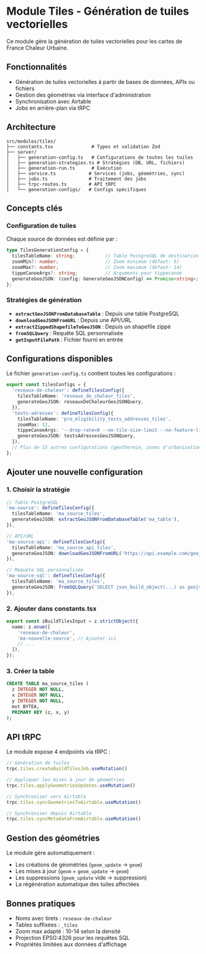 # Module Tiles - Génération de tuiles vectorielles

Ce module gère la génération de tuiles vectorielles pour les cartes de France Chaleur Urbaine.

## Fonctionnalités

- Génération de tuiles vectorielles à partir de bases de données, APIs ou fichiers
- Gestion des géométries via interface d'administration
- Synchronisation avec Airtable
- Jobs en arrière-plan via tRPC

## Architecture

```
src/modules/tiles/
├── constants.tsx              # Types et validation Zod
├── server/
│   ├── generation-config.ts   # Configurations de toutes les tuiles
│   ├── generation-strategies.ts # Stratégies (DB, URL, fichiers)
│   ├── generation-run.ts      # Exécution
│   ├── service.ts            # Services (jobs, géométries, sync)
│   ├── jobs.ts               # Traitement des jobs
│   ├── trpc-routes.ts        # API tRPC
│   └── generation-configs/   # Configs spécifiques
```

## Concepts clés

### Configuration de tuiles

Chaque source de données est définie par :

```typescript
type TilesGenerationConfig = {
  tilesTableName: string;           // Table PostgreSQL de destination
  zoomMin?: number;                 // Zoom minimum (défaut: 5)
  zoomMax?: number;                 // Zoom maximum (défaut: 14)
  tippeCanoeArgs?: string;          // Arguments pour tippecanoe
  generateGeoJSON: (config: GenerateGeoJSONConfig) => Promise<string>;
};
```

### Stratégies de génération

- **`extractGeoJSONFromDatabaseTable`** : Depuis une table PostgreSQL
- **`downloadGeoJSONFromURL`** : Depuis une API/URL
- **`extractZippedShapefileToGeoJSON`** : Depuis un shapefile zippé
- **`fromSQLQuery`** : Requête SQL personnalisée
- **`getInputFilePath`** : Fichier fourni en entrée

## Configurations disponibles

Le fichier `generation-config.ts` contient toutes les configurations :

```typescript
export const tilesConfigs = {
  'reseaux-de-chaleur': defineTilesConfig({
    tilesTableName: 'reseaux_de_chaleur_tiles',
    generateGeoJSON: reseauxDeChaleurGeoJSONQuery,
  }),
  'tests-adresses': defineTilesConfig({
    tilesTableName: 'pro_eligibility_tests_addresses_tiles',
    zoomMax: 12,
    tippeCanoeArgs: '--drop-rate=0 --no-tile-size-limit --no-feature-limit',
    generateGeoJSON: testsAdressesGeoJSONQuery,
  }),
  // Plus de 15 autres configurations (géothermie, zones d'urbanisation, etc.)
};
```

## Ajouter une nouvelle configuration

### 1. Choisir la stratégie

```typescript
// Table PostgreSQL
'ma-source': defineTilesConfig({
  tilesTableName: 'ma_source_tiles',
  generateGeoJSON: extractGeoJSONFromDatabaseTable('ma_table'),
}),

// API/URL
'ma-source-api': defineTilesConfig({
  tilesTableName: 'ma_source_api_tiles',
  generateGeoJSON: downloadGeoJSONFromURL('https://api.example.com/geojson'),
}),

// Requête SQL personnalisée
'ma-source-sql': defineTilesConfig({
  tilesTableName: 'ma_source_tiles',
  generateGeoJSON: fromSQLQuery(`SELECT json_build_object(...) as geojson FROM ...`),
}),
```

### 2. Ajouter dans constants.tsx

```typescript
export const zBuildTilesInput = z.strictObject({
  name: z.enum([
    'reseaux-de-chaleur',
    'ma-nouvelle-source', // Ajouter ici
    // ...
  ]),
});
```

### 3. Créer la table

```sql
CREATE TABLE ma_source_tiles (
  z INTEGER NOT NULL,
  x INTEGER NOT NULL, 
  y INTEGER NOT NULL,
  mvt BYTEA,
  PRIMARY KEY (z, x, y)
);
```

## API tRPC

Le module expose 4 endpoints via tRPC :

```typescript
// Génération de tuiles
trpc.tiles.createBuildTilesJob.useMutation()

// Appliquer les mises à jour de géométries 
trpc.tiles.applyGeometriesUpdates.useMutation()

// Synchroniser vers Airtable
trpc.tiles.syncGeometriesToAirtable.useMutation()

// Synchroniser depuis Airtable
trpc.tiles.syncMetadataFromAirtable.useMutation()
```

## Gestion des géométries

Le module gère automatiquement :
- Les créations de géométries (`geom_update` → `geom`)
- Les mises à jour (`geom` + `geom_update` → `geom`)
- Les suppressions (`geom_update` vide → suppression)
- La régénération automatique des tuiles affectées

## Bonnes pratiques

- Noms avec tirets : `reseaux-de-chaleur`
- Tables suffixées : `_tiles`
- Zoom max adapté : 10-14 selon la densité
- Projection EPSG:4326 pour les requêtes SQL
- Propriétés limitées aux données d'affichage
